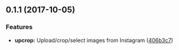 <a name="0.1.1"></a>
## 0.1.1 (2017-10-05)


### Features

* **upcrop:** Upload/crop/select images from Instagram ([406b3c7](https://github.com/matheusdavidson/angular-upcrop-insta/commit/406b3c7))



